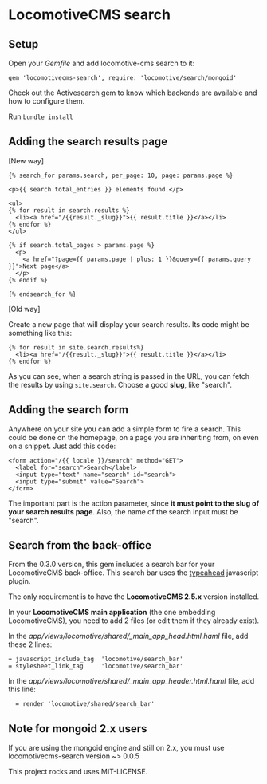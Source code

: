 # LocomotiveCMS search

## Setup

Open your _Gemfile_ and add locomotive-cms search to it:

    gem 'locomotivecms-search', require: 'locomotive/search/mongoid'

Check out the Activesearch gem to know which backends are available and how to configure them.

Run `bundle install`

## Adding the search results page

[New way]

    {% search_for params.search, per_page: 10, page: params.page %}

    <p>{{ search.total_entries }} elements found.</p>

    <ul>
    {% for result in search.results %}
      <li><a href="/{{result._slug}}">{{ result.title }}</a></li>
    {% endfor %}
    </ul>

    {% if search.total_pages > params.page %}
      <p>
        <a href="?page={{ params.page | plus: 1 }}&query={{ params.query }}">Next page</a>
      </p>
    {% endif %}

    {% endsearch_for %}

[Old way]

Create a new page that will display your search results. Its code might be something like this:

    {% for result in site.search.results%}
      <li><a href="/{{result._slug}}">{{ result.title }}</a></li>
    {% endfor %}

As you can see, when a search string is passed in the URL, you can fetch the results by using `site.search`.
Choose a good __slug__, like "search".

## Adding the search form

Anywhere on your site you can add a simple form to fire a search. This could be done on the homepage, on a page you are inheriting from, on even on a snippet.
Just add this code:

    <form action="/{{ locale }}/search" method="GET">
      <label for="search">Search</label>
      <input type="text" name="search" id="search">
      <input type="submit" value="Search">
    </form>

The important part is the action parameter, since __it must point to the slug of your search results page__.
Also, the name of the search input must be "search".

## Search from the back-office

From the 0.3.0 version, this gem includes a search bar for your LocomotiveCMS back-office. This search bar uses the [typeahead](http://twitter.github.io/typeahead.js/) javascript plugin.

The only requirement is to have the **LocomotiveCMS 2.5.x** version installed.

In your **LocomotiveCMS main application** (the one embedding LocomotiveCMS), you need to add 2 files (or edit them if they already exist).

In the *app/views/locomotive/shared/_main_app_head.html.haml* file, add these 2 lines:

    = javascript_include_tag  'locomotive/search_bar'
    = stylesheet_link_tag     'locomotive/search_bar'

In the *app/views/locomotive/shared/_main_app_header.html.haml* file, add this line:

      = render 'locomotive/shared/search_bar'


## Note for mongoid 2.x users

If you are using the mongoid engine and still on 2.x, you must use locomotivecms-search version ~> 0.0.5

This project rocks and uses MIT-LICENSE.
